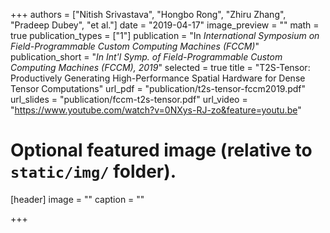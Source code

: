 +++
authors = ["Nitish Srivastava", "Hongbo Rong", "Zhiru Zhang", "Pradeep Dubey", "et al."]
date = "2019-04-17"
image_preview = ""
math = true
publication_types = ["1"]
publication = "In *International Symposium on Field-Programmable Custom Computing Machines (FCCM)*"
publication_short = "*In Int'l Symp. of Field-Programmable Custom Computing Machines (FCCM), 2019*"
selected = true
title = "T2S-Tensor: Productively Generating High-Performance Spatial Hardware for Dense Tensor Computations"
url_pdf = "publication/t2s-tensor-fccm2019.pdf"
url_slides = "publication/fccm-t2s-tensor.pdf"
url_video = "https://www.youtube.com/watch?v=0NXys-RJ-zo&feature=youtu.be"

# Optional featured image (relative to `static/img/` folder).
[header]
  image = ""
  caption = ""

+++
